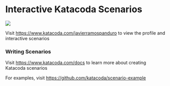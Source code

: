 # Interactive Katacoda Scenarios

[![](http://shields.katacoda.com/katacoda/javierramospanduro/count.svg)](https://www.katacoda.com/javierramospanduro "Get your profile on Katacoda.com")

Visit https://www.katacoda.com/javierramospanduro to view the profile and interactive scenarios

### Writing Scenarios
Visit https://www.katacoda.com/docs to learn more about creating Katacoda scenarios

For examples, visit https://github.com/katacoda/scenario-example
